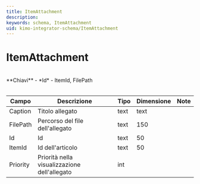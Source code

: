 ```yaml
---
title: ItemAttachment
description:
keywords: schema, ItemAttachment
uid: kimo-integrator-schema/ItemAttachment
---
```


# ItemAttachment

<br>
**Chiavi**
- *Id*
- ItemId, FilePath
<br><br>

| Campo | Descrizione | Tipo | Dimensione | Note |
| --- | --- | --- | --- | --- |
| Caption | Titolo allegato | text | text |  |
| FilePath | Percorso del file dell'allegato | text | 150 |  |
| Id | Id | text | 50 |  |
| ItemId | Id dell'articolo | text | 50 |  |
| Priority | Priorità nella visualizzazione dell'allegato | int |  |  |


